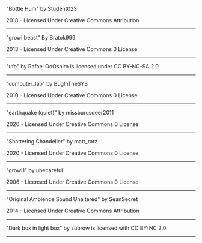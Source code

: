 "Bottle Hum" by Student023

2018 - Licensed Under 
Creative Commons 
Attribution

---

"growl beast" By Bratok999

2013 - Licensed Under 
Creative Commons 
0 License

---

"ufo" by Rafael OoOshiro is licensed under CC BY-NC-SA 2.0

---

"computer_lab" by BugInTheSYS

2010 - Licensed Under 
Creative Commons 
0 License

---

"earthquake (quiet)" by missburusdeer2011

2020 - Licensed Under 
Creative Commons 
0 License

---

"Shattering Chandelier" by matt_ratz

2020 - Licensed Under 
Creative Commons 
0 License

---

"growl1" by ubecareful


2006 - Licensed Under 
Creative Commons 
0 License

---

"Original Ambience Sound Unaltered" by SeanSecret

2014 - Licensed Under 
Creative Commons 
Attribution

---

"Dark box in light box" by zubrow  is licensed with CC BY-NC 2.0. 

---
